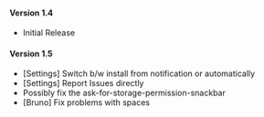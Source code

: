 #### Version 1.4

- Initial Release

#### Version 1.5

- [Settings] Switch b/w install from notification or automatically
- [Settings] Report Issues directly
- Possibly fix the ask-for-storage-permission-snackbar
- [Bruno] Fix problems with spaces